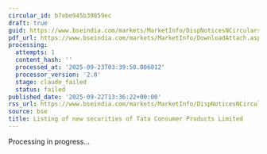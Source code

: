 ```yaml
---
circular_id: b7ebe945b39859ec
draft: true
guid: https://www.bseindia.com/markets/MarketInfo/DispNoticesNCirculars.aspx?Noticeid={75077DE7-BC89-4539-845D-D8CDB0FE3EF1}&noticeno=20250922-35&dt=09/22/2025&icount=35&totcount=58&flag=0
pdf_url: https://www.bseindia.com/markets/MarketInfo/DownloadAttach.aspx?id=20250922-35&attachedId=eff669d0-bdda-42fa-b3eb-2c7bbef326c0
processing:
  attempts: 1
  content_hash: ''
  processed_at: '2025-09-23T03:39:50.006012'
  processor_version: '2.0'
  stage: claude_failed
  status: failed
published_date: '2025-09-22T13:36:22+00:00'
rss_url: https://www.bseindia.com/markets/MarketInfo/DispNoticesNCirculars.aspx?Noticeid={75077DE7-BC89-4539-845D-D8CDB0FE3EF1}&noticeno=20250922-35&dt=09/22/2025&icount=35&totcount=58&flag=0
source: bse
title: Listing of new securities of Tata Consumer Products Limited
---
```


Processing in progress...